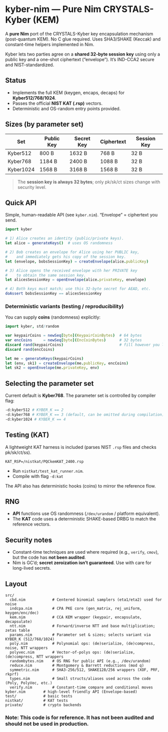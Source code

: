 # kyber-nim — Pure Nim CRYSTALS-Kyber (KEM)

A **pure Nim** port of the CRYSTALS-Kyber key encapsulation mechanism (post-quantum KEM).
No C glue required. Uses SHA3/SHAKE (Keccak) and constant-time helpers implemented in Nim.

Kyber lets two parties agree on a **shared 32-byte session key** using only a public key and a one-shot ciphertext (“envelope”). It’s IND-CCA2 secure and NIST-standardized.

## Status

* Implements the full KEM (keygen, encaps, decaps) for **Kyber512/768/1024**.
* Passes the official **NIST KAT (.rsp)** vectors.
* Deterministic and OS-random entry points provided.

## Sizes (by parameter set)

| Set       | Public Key | Secret Key | Ciphertext | Session Key |
| --------- | ---------- | ---------- | ---------- | ----------- |
| Kyber512  | 800 B      | 1632 B     | 768 B      | 32 B        |
| Kyber768  | 1184 B     | 2400 B     | 1088 B     | 32 B        |
| Kyber1024 | 1568 B     | 3168 B     | 1568 B     | 32 B        |

> The **session key is always 32 bytes**; only pk/sk/ct sizes change with security level.

## Quick API

Simple, human-readable API (see `kyber.nim`). “Envelope” = ciphertext you send.

```nim
import kyber

# 1) Alice creates an identity (public/private keys).
let alice = generateKeys()  # uses OS randomness

# 2) Bob creates an envelope for Alice using her PUBLIC key,
#    and immediately gets his copy of the session key.
let (envelope, bobsSessionKey) = createEnvelope(alice.publicKey)

# 3) Alice opens the received envelope with her PRIVATE key
#    to obtain the same session key.
let alicesSessionKey = openEnvelope(alice.privateKey, envelope)

# 4) Both keys must match; use this 32-byte secret for AEAD, etc.
doAssert bobsSessionKey == alicesSessionKey
```

### Deterministic variants (testing / reproducibility)

You can supply **coins** (randomness) explicitly:

```nim
import kyber, std/random

var keypairCoins = newSeq[byte](KeypairCoinBytes)  # 64 bytes
var encCoins     = newSeq[byte](EncCoinBytes)      # 32 bytes
discard rand(keypairCoins)                         # fill however you like
discard rand(encCoins)

let me = generateKeys(keypairCoins)
let (env, sk1) = createEnvelope(me.publicKey, encCoins)
let sk2 = openEnvelope(me.privateKey, env)
```

## Selecting the parameter set

Current default is **Kyber768**. The parameter set is controlled by compiler flag:

```bash
-d:kyber512 # KYBER_K == 2
-d:kyber768 # KYBER_K == 3 (default, can be omitted during compilation)
-d:kyber1024 # KYBER_K == 4
```

## Testing (KAT)

A lightweight KAT harness is included (parses NIST `.rsp` files and checks pk/sk/ct/ss).

  ```
  KAT_RSP=/nistkat/PQCkemKAT_2400.rsp
  ```
* Run `nistkat/test_kat_runner.nim`.
* Compile with flag `-d:kat`

The API also has deterministic hooks (coins) to mirror the reference flow.

## RNG

* **API** functions use OS randomness (`/dev/urandom` / platform equivalent).
* The **KAT** code uses a deterministic SHAKE-based DRBG to match the reference vectors.

## Security notes

* Constant-time techniques are used where required (e.g., `verify`, `cmov`), but the code has **not been audited**.
* Nim is GC’d; **secret zeroization isn’t guaranteed**. Use with care for long-lived secrets.

## Layout

```
src/
  cbd.nim            # Centered binomial samplers (eta1/eta2) used for noise
  indcpa.nim         # CPA PKE core (gen_matrix, rej_uniform, keygen/enc/dec)
  kem.nim            # CCA KEM wrapper (keypair, encapsulate, decapsulate)
  ntt.nim            # Forward/inverse NTT and base multiplication; zetas table
  params.nim         # Parameter set & sizes; selects variant via KYBER_K (512/768/1024)
  poly.nim           # Polynomial ops: (de)serialize, (de)compress, noise, NTT wrappers
  polyvec.nim        # Vector-of-polys ops: (de)serialize, (de)compress, NTT wrappers
  randombytes.nim    # OS RNG for public API (e.g., /dev/urandom)
  reduce.nim         # Montgomery & Barrett reductions (mod q)
  symmetric.nim      # SHA3-256/512, SHAKE128/256 wrappers (XOF, PRF, rkprf)
  types.nim          # Small structs/aliases used across the code (Poly, PolyVec, etc.)
  verify.nim         # Constant-time compare and conditional moves
kyber.nim        # high-level friendly API (Envelope-based)
test/            # basic tests
nistkat/         # KAT tests
private/         # crypto backends
```

### Note: This code is for reference. It has not been audited and should not be used in production.
